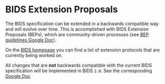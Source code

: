 # BIDS Extension Proposals

The BIDS specification can be extended in a backwards compatible way and will
evolve over time. This is accomplished with BIDS Extension Proposals (BEPs),
which are community-driven processes (see [BEP guidelines Google Doc](https://docs.google.com/document/d/1pWmEEY-1-WuwBPNy5tDAxVJYQ9Een4hZJM06tQZg8X4/)).

On the [BIDS homepage](https://bids.neuroimaging.io/) you can find a list of
extension protocols that are currently being worked on.

All changes that are **not** backwards compatible with the current BIDS
specification will be implemented in BIDS `2.0`. See the corresponding
[Google Doc](https://docs.google.com/document/d/1LEgsMiisGDe1Gv-hBp1EcLmoz7AlKj6VYULUgDD3Zdw/)
